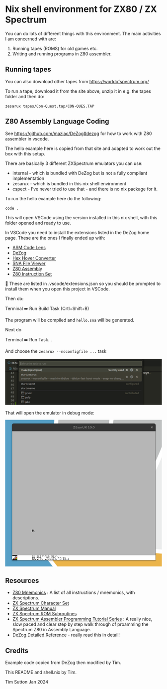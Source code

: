 # Nix shell environment for ZX80 / ZX Spectrum

You can do lots of different things with this environment. The main activities I
am concerned with are:

1. Running tapes (ROMS) for old games etc.
2. Writing and running programs in Z80 assembler.


## Running tapes


You can also download other tapes from https://worldofspectrum.org/

To run a tape, download it from the site above, unzip it in e.g. the tapes folder and then do:

```
zesarux tapes/Con-Quest.tap/CON-QUES.TAP
```

## Z80 Assembly Language Coding 

See  https://github.com/maziac/DeZog#dezog for how to work with Z80 assembler in vscode.

The hello example here is copied from that site and adapted to work out the box
with this setup.

There are basically 3 different ZXSpectrum emulators you can use:

* internal - which is bundled with DeZog but is not a fully compliant implementation
* zesarux - which is bundled in this nix shell environment
* cspect - I've never tried to use that -  and there is no nix package for it.

To run the hello example here do the following:

```
code .
```

This will open VSCode using the version installed in this nix shell, with 
this folder opened and ready to use.

In VSCode you need to install the extensions listed in the DeZog home page. These are the ones I finally ended up with:

* [ASM Code Lens](https://marketplace.visualstudio.com/items?itemName=maziac.asm-code-lens)
* [DeZog](https://marketplace.visualstudio.com/items?itemName=maziac.dezog)
* [Hex Hover Converter](https://marketplace.visualstudio.com/items?itemName=maziac.hex-hover-converter)
* [SNA File Viewer](https://marketplace.visualstudio.com/items?itemName=maziac.sna-fileviewer)
* [Z80 Assembly](https://marketplace.visualstudio.com/items?itemName=Imanolea.z80-asm)
* [Z80 Instruction Set](https://marketplace.visualstudio.com/items?itemName=maziac.z80-instruction-set)

📒 These are listed in .vscode/extensions.json so you should be prompted to install them when you open this project in VSCode.



Then do:

Terminal ➡️ Run Build Task (Crtl+Shift+B)

The program will be compiled and ``hello.sna`` will be generated.

Next do

Terminal ➡️ Run Task...

And choose the ``zesarux --noconfigfile ...`` task

![Run task](img/run-task.png)


That will open the emulator in debug mode:

![Run task](img/zesarux.png)




## Resources

* [Z80 Mnemonics](http://www.z80.info/z80syntx.htm) : A list of all instructions / mnemonics, with descriptions.
* [ZX Spectrum Character Set](https://worldofspectrum.net/ZXBasicManual/zxmanappa.html)
* [ZX Spectrum Manual](http://www.retro8bitcomputers.co.uk/Content/downloads/manuals/ZX-Spectrum-48K-Manual.pdf)
* [ZX Spectrum ROM Subroutines](https://skoolkid.github.io/rom/maps/routines.html)
* [ZX Spectrum Assembler Programming Tutorial Series](https://www.youtube.com/playlist?list=PLO_DS4Ra9jOooo0tFaLq-BXa24iPWkJJ7) : A really nice, slow paced and clear  step by step walk through of proamming the Spectrum Z80 in Assembly Language.
* [DeZog Detailed Reference](https://github.com/maziac/DeZog/blob/main/documentation/Usage.md) - really read this in detail!

## Credits

Example code copied from DeZog then modified by Tim.

This README and shell.nix by Tim.

Tim Sutton
Jan 2024
